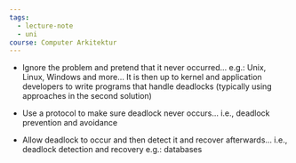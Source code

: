 ```yaml
---
tags:
  - lecture-note
  - uni
course: Computer Arkitektur
---
```

* Ignore the problem and pretend that it never occurred…
e.g.: Unix, Linux, Windows and more… It is then up to kernel and
application developers to write programs that handle deadlocks
(typically using approaches in the second solution)

* Use a protocol to make sure deadlock never occurs…
i.e., deadlock prevention and avoidance

* Allow deadlock to occur and then detect it and recover
afterwards… i.e., deadlock detection and recovery
e.g.: databases
